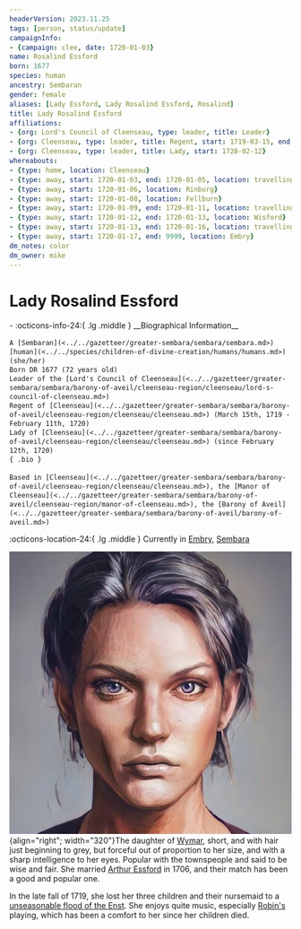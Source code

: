 ```yaml
---
headerVersion: 2023.11.25
tags: [person, status/update]
campaignInfo:
- {campaign: clee, date: 1720-01-03}
name: Rosalind Essford
born: 1677
species: human
ancestry: Sembaran
gender: female
aliases: [Lady Essford, Lady Rosalind Essford, Rosalind]
title: Lady Rosalind Essford
affiliations:
- {org: Lord's Council of Cleenseau, type: leader, title: Leader}
- {org: Cleenseau, type: leader, title: Regent, start: 1719-03-15, end: 1720-02-11}
- {org: Cleenseau, type: leader, title: Lady, start: 1720-02-12}
whereabouts:
- {type: home, location: Cleenseau}
- {type: away, start: 1720-01-03, end: 1720-01-05, location: travelling to Rinburg}
- {type: away, start: 1720-01-06, location: Rinburg}
- {type: away, start: 1720-01-08, location: Fellburn}
- {type: away, start: 1720-01-09, end: 1720-01-11, location: travelling to Wisford}
- {type: away, start: 1720-01-12, end: 1720-01-13, location: Wisford}
- {type: away, start: 1720-01-13, end: 1720-01-16, location: travelling to Embry}
- {type: away, start: 1720-01-17, end: 9999, location: Embry}
dm_notes: color
dm_owner: mike
---
```

# Lady Rosalind Essford
<div class="grid cards ext-narrow-margin ext-one-column" markdown>
- :octicons-info-24:{ .lg .middle } __Biographical Information__

    A [Sembaran](<../../gazetteer/greater-sembara/sembara/sembara.md>) [human](<../../species/children-of-divine-creation/humans/humans.md>) (she/her)  
    Born DR 1677 (72 years old)  
    Leader of the [Lord's Council of Cleenseau](<../../gazetteer/greater-sembara/sembara/barony-of-aveil/cleenseau-region/cleenseau/lord-s-council-of-cleenseau.md>)  
    Regent of [Cleenseau](<../../gazetteer/greater-sembara/sembara/barony-of-aveil/cleenseau-region/cleenseau/cleenseau.md>) (March 15th, 1719 - February 11th, 1720)  
    Lady of [Cleenseau](<../../gazetteer/greater-sembara/sembara/barony-of-aveil/cleenseau-region/cleenseau/cleenseau.md>) (since February 12th, 1720)  
    { .bio }

    Based in [Cleenseau](<../../gazetteer/greater-sembara/sembara/barony-of-aveil/cleenseau-region/cleenseau/cleenseau.md>), the [Manor of Cleenseau](<../../gazetteer/greater-sembara/sembara/barony-of-aveil/cleenseau-region/manor-of-cleenseau.md>), the [Barony of Aveil](<../../gazetteer/greater-sembara/sembara/barony-of-aveil/barony-of-aveil.md>)
</div>

:octicons-location-24:{ .lg .middle } Currently in [Embry](<../../gazetteer/greater-sembara/sembara/heartlands/embry.md>), [Sembara](<../../gazetteer/greater-sembara/sembara/sembara.md>)



![Lady Rosalind Essford](../../assets/lady-rosalind-essford.png){align="right"; width="320"}The daughter of [Wymar](<./wymar-essford.md>), short, and with hair just beginning to grey, but forceful out of proportion to her size, and with a sharp intelligence to her eyes. Popular with the townspeople and said to be wise and fair. She married [Arthur Essford](<./arthur-essford.md>) in 1706, and their match has been a good and popular one. 


In the late fall of 1719, she lost her three children and their nursemaid to a [unseasonable flood of the Enst](<../../events/1700s/1719/10/tragic-flood-of-the-river-enst.md>).  She enjoys quite music, especially [Robin's](<../pcs/cleenseau/robin-of-abenfyrd.md>) playing, which has been a comfort to her since her children died. 




